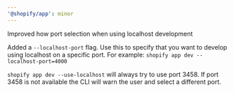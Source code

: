 ```yaml
---
'@shopify/app': minor
---
```


Improved how port selection when using localhost development

Added a `--localhost-port` flag. Use this to specify that you want to develop using localhost on a specific port.  For example: `shopify app dev --localhost-port=4000`

`shopify app dev --use-localhost` will always try to use port 3458. If port 3458 is not available the CLI will warn the user and select a different port.

